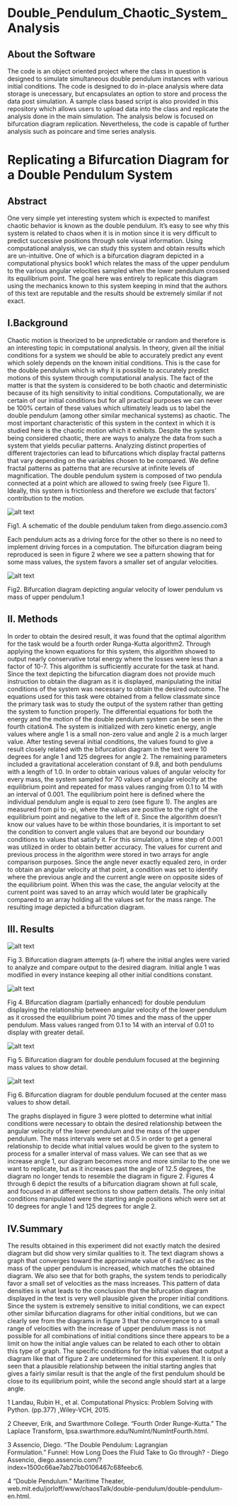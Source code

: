 # Double_Pendulum_Chaotic_System_Analysis
## About the Software

The code is an object oriented project where the class in question is designed to simulate simultaneous double pendulum instances with various initial conditions. The code is designed to do in-place analysis where data storage is unecessary, but encapsulates an option to store and process the data post simulation. A sample class based script is also provided in this repository which allows users to upload data into the class and replicate the analysis done in the main simulation. The analysis below is focused on bifurcation diagram replication. Nevertheless, the code is capable of further analysis such as poincare and time series analysis.

# Replicating a Bifurcation Diagram for a Double Pendulum System

## Abstract
	
One very simple yet interesting system which is expected to manifest chaotic behavior is known as the double pendulum. It’s easy to see why this system is related to chaos when it is in motion since it is very difficult to predict successive positions through sole visual information. Using computational analysis, we can study this system and obtain results which are un-intuitive. One of which is a bifurcation diagram depicted in a computational physics book1 which relates the mass of the upper pendulum to the various angular velocities sampled when the lower pendulum crossed its equilibrium point. The goal here was entirely to replicate this diagram using the mechanics known to this system keeping in mind that the authors of this text are reputable and the results should be extremely similar if not exact.

## I.Background

Chaotic motion is theorized to be unpredictable or random and therefore is an interesting topic in computational analysis. In theory, given all the initial conditions for a system we should be able to accurately predict any event which solely depends on the known initial conditions. This is the case for the double pendulum which is why it is possible to accurately predict motions of this system through computational analysis. The fact of the matter is that the system is considered to be both chaotic and deterministic because of its high sensitivity to initial conditions. Computationally, we are certain of our initial conditions but for all practical purposes we can never be 100% certain of these values which ultimately leads us to label the double pendulum (among other similar mechanical systems) as chaotic. 
The most important characteristic of this system in the context in which it is studied here is the chaotic motion which it exhibits. Despite the system being considered chaotic, there are ways to analyze the data from such a system that yields peculiar patterns. Analyzing distinct properties of different trajectories can lead to bifurcations which display fractal patterns that vary depending on the variables chosen to be compared. We define fractal patterns as patterns that are recursive at infinite levels of magnification. 
The double pendulum system is composed of two pendula connected at a point which are allowed to swing freely (see Figure 1). Ideally, this system is frictionless and therefore we exclude that factors’ contribution to the motion. 

![alt text](https://github.com/jp-abejar/Double_Pendulum_Chaotic_System_Analysis/blob/main/Img/dp_diagram.png?raw=true)

Fig1. A schematic of the double pendulum taken from diego.assencio.com3

Each pendulum acts as a driving force for the other so there is no need to implement driving forces in a computation. The bifurcation diagram being reproduced is seen in figure 2 where we see a pattern showing that for some mass values, the system favors a smaller set of angular velocities.



![alt text](https://github.com/jp-abejar/Double_Pendulum_Chaotic_System_Analysis/blob/main/Img/thtbif.png?raw=true)

Fig2. Bifurcation diagram depicting angular velocity of lower pendulum vs mass of upper pendulum.1




## II. Methods

In order to obtain the desired result, it was found that the optimal algorithm for the task would be a fourth order Runga-Kutta algorithm2. Through applying the known equations for this system, this algorithm showed to output nearly conservative total energy where the losses were less than a factor of 10-7. This algorithm is sufficiently accurate for the task at hand.  Since the text depicting the bifurcation diagram does not provide much instruction to obtain the diagram as it is displayed, manipulating the initial conditions of the system was necessary to obtain the desired outcome. The equations used for this task were obtained from a fellow classmate since the primary task was to study the output of the system rather than getting the system to function properly. The differential equations for both the energy and the motion of the double pendulum system can be seen in the fourth citation4. 
The system is initialized with zero kinetic energy, angle values where angle 1 is a small non-zero value and angle 2 is a much larger value. After testing several initial conditions, the values found to give a result closely related with the bifurcation diagram in the text were 10 degrees for angle 1 and 125 degrees for angle 2. The remaining parameters included a gravitational acceleration constant of 9.8, and both pendulums with a length of 1.0. In order to obtain various values of angular velocity for every mass, the system sampled for 70 values of angular velocity at the equilibrium point and repeated for mass values ranging from 0.1 to 14 with an interval of 0.001.  The equilibrium point here is defined where the individual pendulum angle is equal to zero (see figure 1). The angles are measured from pi to -pi, where the values are positive to the right of the equilibrium point and negative to the left of it. Since the algorithm doesn’t know our values have to be within those boundaries, it is important to set the condition to convert angle values that are beyond our boundary conditions to values that satisfy it. For this simulation, a time step of 0.001 was utilized in order to obtain better accuracy. The values for current and previous process in the algorithm were stored in two arrays for angle comparison purposes. Since the angle never exactly equaled zero, in order to obtain an angular velocity at that point, a condition was set to identify where the previous angle and the current angle were on opposite sides of the equilibrium point. When this was the case, the angular velocity at the current point was saved to an array which would later be graphically compared to an array holding all the values set for the mass range. The resulting image depicted a bifurcation diagram. 











## III. Results




![alt text](https://github.com/jp-abejar/Double_Pendulum_Chaotic_System_Analysis/blob/main/Img/bifmult.png?raw=true)

Fig 3. Bifurcation diagram attempts (a-f) where the initial angles were varied to analyze and compare output to the desired diagram. Initial angle 1 was modified in every instance keeping all other initial conditions constant. 


![alt text](https://github.com/jp-abejar/Double_Pendulum_Chaotic_System_Analysis/blob/main/Img/bif.png?raw=true)

Fig 4. Bifurcation diagram (partially enhanced) for double pendulum displaying the relationship between angular velocity of the lower pendulum as it crossed the equilibrium point 70 times and the mass of the upper pendulum. Mass values ranged from 0.1 to 14 with an interval of 0.01 to display with greater detail.

![alt text](https://github.com/jp-abejar/Double_Pendulum_Chaotic_System_Analysis/blob/main/Img/bif2.png?raw=true)

Fig 5. Bifurcation diagram for double pendulum focused at the beginning mass values to show detail.


![alt text](https://github.com/jp-abejar/Double_Pendulum_Chaotic_System_Analysis/blob/main/Img/bif3.png?raw=true)

Fig 6. Bifurcation diagram for double pendulum focused at the center mass values to show detail.

The graphs displayed in figure 3 were plotted to determine what initial conditions were necessary to obtain the desired relationship between the angular velocity of the lower pendulum and the mass of the upper pendulum. The mass intervals were set at 0.5 in order to get a general relationship to decide what initial values would be given to the system to process for a smaller interval of mass values. We can see that as we increase angle 1, our diagram becomes more and more similar to the one we want to replicate, but as it increases past the angle of 12.5 degrees, the diagram no longer tends to resemble the diagram in figure 2. Figures 4 through 6 depict the results of a bifurcation diagram shown at full scale, and focused in at different sections to show pattern details. The only initial conditions manipulated were the starting angle positions which were set at 10 degrees for angle 1 and 125 degrees for angle 2. 



## IV.Summary

The results obtained in this experiment did not exactly match the desired diagram but did show very similar qualities to it. The text diagram shows a graph that converges toward the approximate value of 6 rad/sec as the mass of the upper pendulum is increased, which matches the obtained diagram. We also see that for both graphs, the system tends to periodically favor a small set of velocities as the mass increases. This pattern of data densities is what leads to the conclusion that the bifurcation diagram displayed in the text is very well plausible given the proper initial conditions. Since the system is extremely sensitive to initial conditions, we can expect other similar bifurcation diagrams for other initial conditions, but we can clearly see from the diagrams in figure 3 that the convergence to a small range of velocities with the increase of upper pendulum mass is not possible for all combinations of initial conditions since there appears to be a limit on how the initial angle values can be related to each other to obtain this type of graph. The specific conditions for the initial values that output a diagram like that of figure 2 are undetermined for this experiment. It is only seen that a plausible relationship between the initial starting angles that gives a fairly similar result is that the angle of the first pendulum should be close to its equilibrium point, while the second angle should start at a large angle.





1 Landau, Rubin H., et al. Computational Physics: Problem Solving with Python. (pp.377) ,Wiley-VCH, 2015.

2 Cheever, Erik, and Swarthmore College. “Fourth Order Runge-Kutta.” The Laplace Transform, lpsa.swarthmore.edu/NumInt/NumIntFourth.html.

3 Assencio, Diego. “The Double Pendulum: Lagrangian Formulation.” Funnel: How Long Does the Fluid Take to Go through? - Diego Assencio, diego.assencio.com/?index=1500c66ae7ab27bb0106467c68feebc6.


4 “Double Pendulum.” Maritime Theater, web.mit.edu/jorloff/www/chaosTalk/double-pendulum/double-pendulum-en.html.

